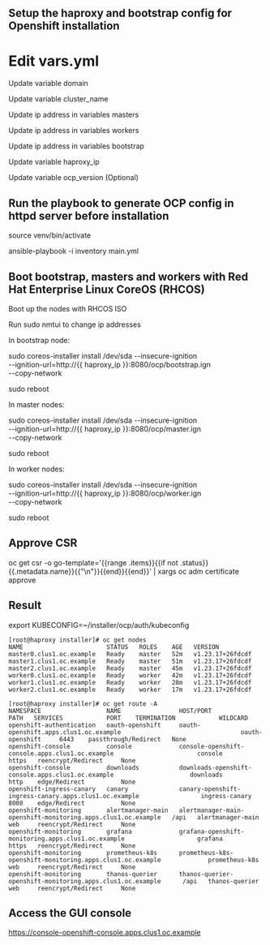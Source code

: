 ## Setup the haproxy and bootstrap config for Openshift installation

# Edit vars.yml
Update variable domain

Update variable cluster_name

Update ip address in variables masters

Update ip address in variables workers

Update ip address in variables bootstrap

Update variable haproxy_ip

Update variable ocp_version (Optional)

## Run the playbook to generate OCP config in httpd server before installation

source venv/bin/activate

ansible-playbook -i inventory main.yml

## Boot bootstrap, masters and workers with Red Hat Enterprise Linux CoreOS (RHCOS)

Boot up the nodes with RHCOS ISO

Run sudo nmtui to change ip addresses

In bootstrap node:

sudo coreos-installer install /dev/sda --insecure-ignition \
          --ignition-url=http://{{ haproxy_ip }}:8080/ocp/bootstrap.ign \
          --copy-network

sudo reboot

In master nodes:

sudo coreos-installer install /dev/sda --insecure-ignition \
          --ignition-url=http://{{ haproxy_ip }}:8080/ocp/master.ign \
          --copy-network

sudo reboot

In worker nodes:

sudo coreos-installer install /dev/sda --insecure-ignition \
          --ignition-url=http://{{ haproxy_ip }}:8080/ocp/worker.ign \
          --copy-network

sudo reboot

## Approve CSR

oc get csr -o go-template='{{range .items}}{{if not .status}}{{.metadata.name}}{{"\n"}}{{end}}{{end}}' | xargs oc adm certificate approve

## Result

export KUBECONFIG=~/installer/ocp/auth/kubeconfig

    [root@haproxy installer]# oc get nodes
    NAME                       STATUS   ROLES    AGE   VERSION
    master0.clus1.oc.example   Ready    master   52m   v1.23.17+26fdcdf
    master1.clus1.oc.example   Ready    master   51m   v1.23.17+26fdcdf
    master2.clus1.oc.example   Ready    master   45m   v1.23.17+26fdcdf
    worker0.clus1.oc.example   Ready    worker   42m   v1.23.17+26fdcdf
    worker1.clus1.oc.example   Ready    worker   28m   v1.23.17+26fdcdf
    worker2.clus1.oc.example   Ready    worker   17m   v1.23.17+26fdcdf

    [root@haproxy installer]# oc get route -A
    NAMESPACE                  NAME                HOST/PORT                                                      PATH   SERVICES            PORT    TERMINATION            WILDCARD
    openshift-authentication   oauth-openshift     oauth-openshift.apps.clus1.oc.example                                 oauth-openshift     6443    passthrough/Redirect   None
    openshift-console          console             console-openshift-console.apps.clus1.oc.example                       console             https   reencrypt/Redirect     None
    openshift-console          downloads           downloads-openshift-console.apps.clus1.oc.example                     downloads           http    edge/Redirect          None
    openshift-ingress-canary   canary              canary-openshift-ingress-canary.apps.clus1.oc.example                 ingress-canary      8080    edge/Redirect          None
    openshift-monitoring       alertmanager-main   alertmanager-main-openshift-monitoring.apps.clus1.oc.example   /api   alertmanager-main   web     reencrypt/Redirect     None
    openshift-monitoring       grafana             grafana-openshift-monitoring.apps.clus1.oc.example                    grafana             https   reencrypt/Redirect     None
    openshift-monitoring       prometheus-k8s      prometheus-k8s-openshift-monitoring.apps.clus1.oc.example             prometheus-k8s      web     reencrypt/Redirect     None
    openshift-monitoring       thanos-querier      thanos-querier-openshift-monitoring.apps.clus1.oc.example      /api   thanos-querier      web     reencrypt/Redirect     None

## Access the GUI console

https://console-openshift-console.apps.clus1.oc.example
